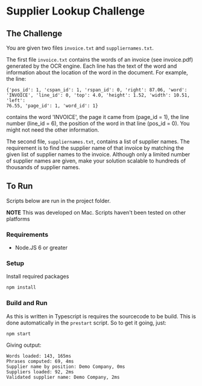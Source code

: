 # Supplier Lookup Challenge

## The Challenge

You are given two files `invoice.txt` and `suppliernames.txt`. 

The first file `invoice.txt` contains the words of an invoice (see invoice.pdf)
generated by the OCR engine. Each line has the text of the word
and information about the location of the word in the document. For
example, the line:

```
{'pos_id': 1, 'cspan_id': 1, 'rspan_id': 0, 'right': 87.06, 'word':
'INVOICE', 'line_id': 0, 'top': 4.0, 'height': 1.52, 'width': 10.51, 'left':
76.55, 'page_id': 1, 'word_id': 1}
```

contains the word 'INVOICE', the page it came from (page_id = 1),
the line number (line_id = 6), the position of the word in that line
(pos_id = 0).
You might not need the other information. 

The second file, `suppliernames.txt`, contains a list of supplier names.
The requirement is to find the supplier name of that invoice by
matching the given list of supplier names to the invoice.
Although only a limited number of supplier names are given, make
your solution scalable to hundreds of thousands of supplier names.

## To Run

Scripts below are run in the project folder.

**NOTE** This was developed on Mac. Scripts haven't been tested on other platforms

### Requirements

* Node.JS 6 or greater

### Setup

Install required packages

```bash
npm install
```

### Build and Run

As this is written in Typescript is requires the sourcecode to be build.
This is done automatically in the `prestart` script. So to get it going, just:

```bash
npm start
```

Giving output:

```
Words loaded: 143, 165ms
Phrases computed: 69, 4ms
Supplier name by position: Demo Company, 0ms
Suppliers loaded: 92, 2ms
Validated supplier name: Demo Company, 2ms
```
